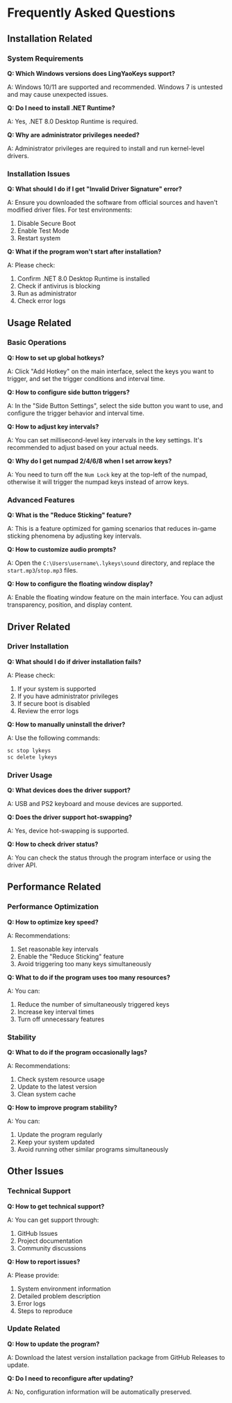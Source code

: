 # Frequently Asked Questions

## Installation Related

### System Requirements
**Q: Which Windows versions does LingYaoKeys support?**  

A: Windows 10/11 are supported and recommended. Windows 7 is untested and may cause unexpected issues.

**Q: Do I need to install .NET Runtime?**  

A: Yes, .NET 8.0 Desktop Runtime is required.

**Q: Why are administrator privileges needed?**  

A: Administrator privileges are required to install and run kernel-level drivers.

### Installation Issues
**Q: What should I do if I get "Invalid Driver Signature" error?**  

A: Ensure you downloaded the software from official sources and haven't modified driver files. For test environments:
1. Disable Secure Boot
2. Enable Test Mode
3. Restart system

**Q: What if the program won't start after installation?**  

A: Please check:
1. Confirm .NET 8.0 Desktop Runtime is installed
2. Check if antivirus is blocking
3. Run as administrator
4. Check error logs

## Usage Related

### Basic Operations
**Q: How to set up global hotkeys?**

A: Click "Add Hotkey" on the main interface, select the keys you want to trigger, and set the trigger conditions and interval time.

**Q: How to configure side button triggers?**

A: In the "Side Button Settings", select the side button you want to use, and configure the trigger behavior and interval time.

**Q: How to adjust key intervals?**

A: You can set millisecond-level key intervals in the key settings. It's recommended to adjust based on your actual needs.

**Q: Why do I get numpad 2/4/6/8 when I set arrow keys?**

A: You need to turn off the `Num Lock` key at the top-left of the numpad, otherwise it will trigger the numpad keys instead of arrow keys.

### Advanced Features
**Q: What is the "Reduce Sticking" feature?**

A: This is a feature optimized for gaming scenarios that reduces in-game sticking phenomena by adjusting key intervals.

**Q: How to customize audio prompts?**

A: Open the `C:\Users\username\.lykeys\sound` directory, and replace the `start.mp3`/`stop.mp3` files.

**Q: How to configure the floating window display?**

A: Enable the floating window feature on the main interface. You can adjust transparency, position, and display content.

## Driver Related

### Driver Installation
**Q: What should I do if driver installation fails?**

A: Please check:
1. If your system is supported
2. If you have administrator privileges
3. If secure boot is disabled
4. Review the error logs

**Q: How to manually uninstall the driver?**

A: Use the following commands:
```cmd
sc stop lykeys
sc delete lykeys
```

### Driver Usage
**Q: What devices does the driver support?**

A: USB and PS2 keyboard and mouse devices are supported.

**Q: Does the driver support hot-swapping?**

A: Yes, device hot-swapping is supported.

**Q: How to check driver status?**

A: You can check the status through the program interface or using the driver API.

## Performance Related

### Performance Optimization
**Q: How to optimize key speed?**

A: Recommendations:
1. Set reasonable key intervals
2. Enable the "Reduce Sticking" feature
3. Avoid triggering too many keys simultaneously

**Q: What to do if the program uses too many resources?**

A: You can:
1. Reduce the number of simultaneously triggered keys
2. Increase key interval times
3. Turn off unnecessary features

### Stability
**Q: What to do if the program occasionally lags?**

A: Recommendations:
1. Check system resource usage
2. Update to the latest version
3. Clean system cache

**Q: How to improve program stability?**

A: You can:
1. Update the program regularly
2. Keep your system updated
3. Avoid running other similar programs simultaneously

## Other Issues

### Technical Support
**Q: How to get technical support?**

A: You can get support through:
1. GitHub Issues
2. Project documentation
3. Community discussions

**Q: How to report issues?**

A: Please provide:
1. System environment information
2. Detailed problem description
3. Error logs
4. Steps to reproduce

### Update Related
**Q: How to update the program?**

A: Download the latest version installation package from GitHub Releases to update.

**Q: Do I need to reconfigure after updating?**

A: No, configuration information will be automatically preserved.
